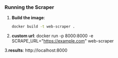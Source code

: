 ### Running the Scraper

1. **Build the image**:
   ```bash
   docker build -t web-scraper .

2. **custom url**:
   docker run -p 8000:8000 -e SCRAPE_URL="https://example.com" web-scraper

3.**results**:
  http://localhost:8000
   
